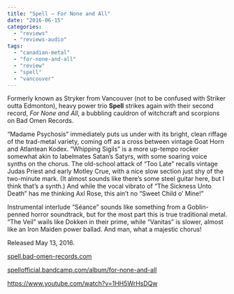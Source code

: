 ```yaml
---
title: "Spell – For None and All"
date: "2016-06-15"
categories: 
  - "reviews"
  - "reviews-audio"
tags: 
  - "canadian-metal"
  - "for-none-and-all"
  - "review"
  - "spell"
  - "vancouver"
---
```


Formerly known as Stryker from Vancouver (not to be confused with Striker outta Edmonton), heavy power trio **Spell** strikes again with their second record, _For None and All_, a bubbling cauldron of witchcraft and scorpions on Bad Omen Records.

“Madame Psychosis” immediately puts us under with its bright, clean riffage of the trad-metal variety, coming off as a cross between vintage Goat Horn and Atlantean Kodex. “Whipping Sigils” is a more up-tempo rocker somewhat akin to labelmates Satan’s Satyrs, with some soaring voice synths on the chorus. The old-school attack of “Too Late” recalls vintage Judas Priest and early Motley Crue, with a nice slow section just shy of the two-minute mark. (It almost sounds like there’s some steel guitar here, but I think that’s a synth.) And while the vocal vibrato of “The Sickness Unto Death” has me thinking Axl Rose, this ain’t no “Sweet Child o’ Mine!”

Instrumental interlude “Séance” sounds like something from a Goblin-penned horror soundtrack, but for the most part this is true traditional metal. “The Veil” wails like Dokken in their prime, while “Vanitas” is slower, almost like an Iron Maiden power ballad. And man, what a majestic chorus!

Released May 13, 2016.

[spell.bad-omen-records.com](http://spell.bad-omen-records.com/)

[spellofficial.bandcamp.com/album/for-none-and-all](https://spellofficial.bandcamp.com/album/for-none-and-all)

https://www.youtube.com/watch?v=1HH5WrHsDQw
